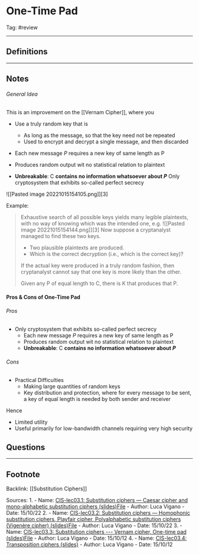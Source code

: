 # One-Time Pad
Tag: #review 

---
## Definitions

---
## Notes
###### General Idea
This is an improvement on the [[Vernam Cipher]], where you
- Use a truly random key that is
	- As long as the message, so that the key need not be repeated
	- Used to encrypt and decrypt a single message, and then discarded


- Each new message $P$ requires a new key of same length as P
- Produces random output wit no statistical relation to plaintext
- **Unbreakable**: C **contains no information whatsoever about $P$**
Only cryptosystem that exhibits so-called perfect secrecy

![[Pasted image 20221015154105.png]][3]

Example:
>Exhaustive search of all possible keys yields many legible plaintexts, with no way of knowing which was the intended one, e.g.
>![[Pasted image 20221015154144.png]][3]
>Now suppose a cryptanalyst managed to find these two keys.
>- Two plausible plaintexts are produced.
>- Which is the correct decryption (i.e., which is the correct key)?
>
>If the actual key were produced in a truly random fashion, then cryptanalyst cannot say that one key is more likely than the other.
>
>Given any P of equal length to C, there is K that produces that P.

#### Pros & Cons of One-Time Pad

###### Pros
- Only cryptosystem that exhibits so-called perfect secrecy
	- Each new message $P$ requires a new key of same length as P
	- Produces random output wit no statistical relation to plaintext
	- **Unbreakable**: C **contains no information whatsoever about $P$**

###### Cons
- Practical Difficulties
	- Making large quantities of random keys
	- Key distribution and protection, where for every message to be sent, a key of equal length is needed by both sender and receiver

Hence

- Limited utility
- Useful primarily for low-bandwidth channels requiring very high security


## Questions


---
## Footnote

Backlink: [[Substitution Ciphers]]

Sources:
1. 
	- Name: [CIS-lec03.1: Substitution ciphers — Caesar cipher and mono-alphabetic substitution ciphers (slides)File](https://keats.kcl.ac.uk/mod/resource/view.php?id=6354989)
	- Author: Luca Vigano
	- Date: 15/10/22
2. 
	- Name: [CIS-lec03.2: Substitution ciphers — Homophonic substitution ciphers, Playfair cipher, Polyalphabetic substitution ciphers (Vigenère cipher) (slides)File](https://keats.kcl.ac.uk/mod/resource/view.php?id=6354991)
	- Author: Luca Vigano
	- Date: 15/10/22
3. 
	- Name: [CIS-lec03.3: Substitution ciphers --- Vernam cipher, One-time pad (slides)File](https://keats.kcl.ac.uk/mod/resource/view.php?id=6354993)
	- Author: Luca Vigano
	- Date: 15/10/12
4. 
	- Name: [CIS-lec03.4: Transposition ciphers (slides)](https://keats.kcl.ac.uk/mod/resource/view.php?id=6354995)
	- Author: Luca Vigano
	- Date: 15/10/12